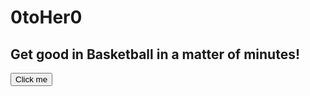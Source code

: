 # 0toHer0
## Get good in Basketball in a matter of minutes!
<button name="button" onclick="http://www.google.com">Click me</button>
